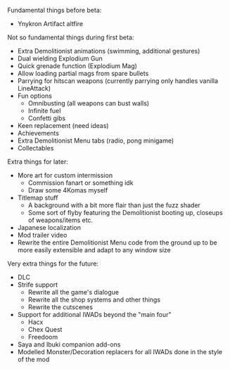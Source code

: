 Fundamental things before beta:
 - Ynykron Artifact altfire

Not so fundamental things during first beta:
 - Extra Demolitionist animations (swimming, additional gestures)
 - Dual wielding Explodium Gun
 - Quick grenade function (Explodium Mag)
 - Allow loading partial mags from spare bullets
 - Parrying for hitscan weapons (currently parrying only handles vanilla LineAttack)
 - Fun options
   - Omnibusting (all weapons can bust walls)
   - Infinite fuel
   - Confetti gibs
 - Keen replacement (need ideas)
 - Achievements
 - Extra Demolitionist Menu tabs (radio, pong minigame)
 - Collectables

Extra things for later:
 - More art for custom intermission
   - Commission fanart or something idk
   - Draw some 4Komas myself
 - Titlemap stuff
   - A background with a bit more flair than just the fuzz shader
   - Some sort of flyby featuring the Demolitionist booting up, closeups of weapons/items etc.
 - Japanese localization
 - Mod trailer video
 - Rewrite the entire Demolitionist Menu code from the ground up to be more easily extensible and adapt to any window size

Very extra things for the future:
 - DLC
 - Strife support
   - Rewrite all the game's dialogue
   - Rewrite all the shop systems and other things
   - Rewrite the cutscenes
 - Support for additional IWADs beyond the "main four"
   - Hacx
   - Chex Quest
   - Freedoom
 - Saya and Ibuki companion add-ons
 - Modelled Monster/Decoration replacers for all IWADs done in the style of the mod
